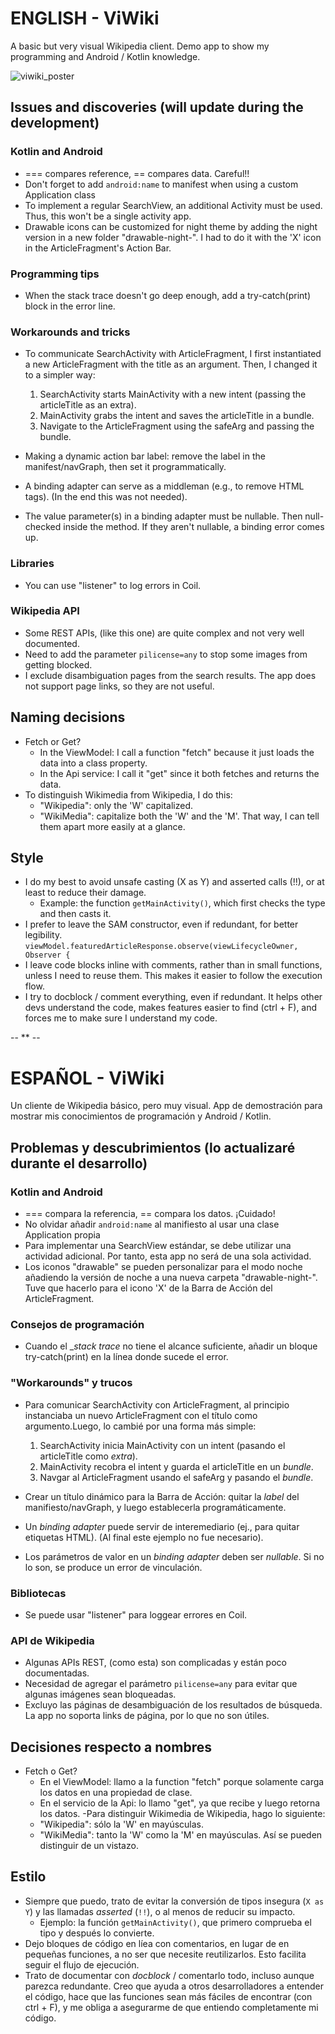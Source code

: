 # ENGLISH - ViWiki
A basic but very visual Wikipedia client. Demo app to show my programming and Android / Kotlin knowledge.

![viwiki_poster](https://user-images.githubusercontent.com/68684733/185612652-68e886af-4fe1-4759-ba7c-90c21a15bfda.png)

## Issues and discoveries (will update during the development)

### Kotlin and Android
- === compares reference, == compares data. Careful!!
- Don't forget to add `android:name` to manifest when using a custom Application class
- To implement a regular SearchView, an additional Activity must be used. Thus, this won't be a single activity app.
- Drawable icons can be customized for night theme by adding the night version in a new folder "drawable-night-<dpi>". I had to do it with the 'X' icon in the ArticleFragment's Action Bar. 

### Programming tips
- When the stack trace doesn't go deep enough, add a try-catch(print) block in the error line.

### Workarounds and tricks
- To communicate SearchActivity with ArticleFragment, I first instantiated a new ArticleFragment with the title as an argument.
  Then, I changed it to a simpler way:
    1. SearchActivity starts MainActivity with a new intent (passing the articleTitle as an extra).
    2. MainActivity grabs the intent and saves the articleTitle in a bundle.
    3. Navigate to the ArticleFragment using the safeArg and passing the bundle.
  
- Making a dynamic action bar label: remove the label in the manifest/navGraph, then set it programmatically.

- A binding adapter can serve as a middleman (e.g., to remove HTML tags). (In the end this was not needed).
- The value parameter(s) in a binding adapter must be nullable. Then null-checked inside the method. If they aren't nullable, a binding error comes up.

### Libraries
- You can use "listener" to log errors in Coil.

### Wikipedia API
- Some REST APIs, (like this one) are quite complex and not very well documented.
- Need to add the parameter `pilicense=any` to stop some images from getting blocked.
- I exclude disambiguation pages from the search results. The app does not support page links, so they are not useful. 

## Naming decisions
- Fetch or Get?
  - In the ViewModel: I call a function "fetch<X>" because it just loads the data into a class property.
  - In the Api service: I call it "get<X>" since it both fetches and returns the data.
- To distinguish Wikimedia from Wikipedia, I do this:
  - "Wikipedia": only the 'W' capitalized.
  - "WikiMedia": capitalize both the 'W' and the 'M'.
  That way, I can tell them apart more easily at a glance.

## Style
- I do my best to avoid unsafe casting (X as Y) and asserted calls (!!), or at least to reduce their damage.
  - Example: the function `getMainActivity()`, which first checks the type and then casts it.
- I prefer to leave the SAM constructor, even if redundant, for better legibility.
  `viewModel.featuredArticleResponse.observe(viewLifecycleOwner, Observer {`
- I leave code blocks inline with comments, rather than in small functions, unless I need to reuse them. This makes it easier to follow the execution flow.
- I try to docblock / comment everything, even if redundant. It helps other devs understand the code, makes features easier to find (ctrl + F), and forces me to make sure I understand my code. 


-- ** --

# ESPAÑOL - ViWiki

Un cliente de Wikipedia básico, pero muy visual. App de demostración para mostrar mis conocimientos de programación y Android / Kotlin.

## Problemas y descubrimientos (lo actualizaré durante el desarrollo)

### Kotlin and Android

- === compara la referencia, == compara los datos. ¡Cuidado!
- No olvidar añadir `android:name` al manifiesto al usar una clase Application propia
- Para implementar una SearchView estándar, se debe utilizar una actividad adicional. Por tanto, esta app no será de una sola actividad.
- Los iconos "drawable" se pueden personalizar para el modo noche añadiendo la versión de noche a una nueva carpeta "drawable-night-<dpi>". Tuve que hacerlo para el icono 'X' de la Barra de Acción del ArticleFragment.

### Consejos de programación

- Cuando el __stack trace_ no tiene el alcance suficiente, añadir un bloque try-catch(print) en la línea donde sucede el error.

### "Workarounds" y trucos

- Para comunicar SearchActivity con ArticleFragment, al principio instanciaba un nuevo ArticleFragment con el título como argumento.Luego, lo cambié por una forma más simple:

  1. SearchActivity inicia MainActivity con un intent (pasando el articleTitle como _extra_).
  2. MainActivity recobra el intent y guarda el articleTitle en un _bundle_.
  3. Navgar al ArticleFragment usando el safeArg y pasando el _bundle_.
- Crear un título dinámico para la Barra de Acción: quitar la _label_ del manifiesto/navGraph, y luego establecerla programáticamente.

- Un _binding adapter_ puede servir de interemediario (ej., para quitar etiquetas HTML). (Al final este ejemplo no fue necesario).

- Los parámetros de valor en un _binding adapter_ deben ser _nullable_. Si no lo son, se produce un error de vinculación.


### Bibliotecas

- Se puede usar "listener" para loggear errores en Coil.

### API de Wikipedia

- Algunas APIs REST, (como esta) son complicadas y están poco documentadas.
- Necesidad de agregar el parámetro `pilicense=any` para evitar que algunas imágenes sean bloqueadas.
- Excluyo las páginas de desambiguación de los resultados de búsqueda. La app no soporta links de página, por lo que no son útiles.

## Decisiones respecto a nombres

- Fetch o Get?
  - En el ViewModel: llamo a la function "fetch<X>" porque solamente carga los datos en una propiedad de clase.
  - En el servicio de la Api: lo llamo "get<X>", ya que recibe y luego retorna los datos.
-Para distinguir Wikimedia de Wikipedia, hago lo siguiente:
  - "Wikipedia": sólo la 'W' en mayúsculas.
  - "WikiMedia": tanto la 'W' como la 'M' en mayúsculas. Así se pueden distinguir de un vistazo.

## Estilo

- Siempre que puedo, trato de evitar la conversión de tipos insegura (`X as Y`) y las llamadas _asserted_ (`!!`), o al menos de reducir su impacto.
  - Ejemplo: la función `getMainActivity()`, que primero comprueba el tipo y después lo convierte.
- Dejo bloques de código en líea con comentarios, en lugar de en pequeñas funciones, a no ser que necesite reutilizarlos. Esto facilita seguir el flujo de ejecución.
- Trato de documentar con _docblock_ / comentarlo todo, incluso aunque parezca redundante. Creo que ayuda a otros desarrolladores a entender el código, hace que las funciones sean más fáciles de encontrar (con ctrl + F), y me obliga a asegurarme de que entiendo completamente mi código.
